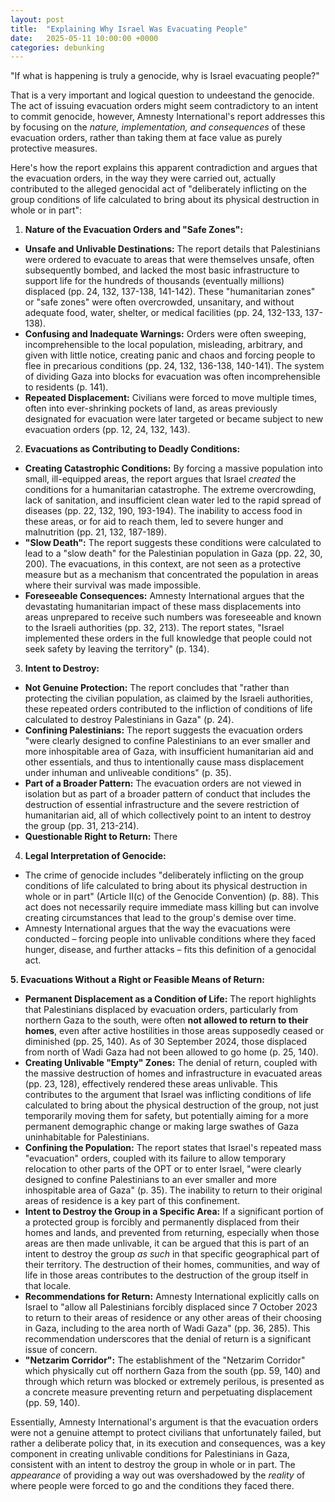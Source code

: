 ```yaml
---
layout: post
title:  "Explaining Why Israel Was Evacuating People"
date:   2025-05-11 10:00:00 +0000
categories: debunking
---
```


"If what is happening is truly a genocide, why is Israel evacuating people?"

That is a very important and logical question to undeestand the genocide. The act of issuing evacuation orders might seem contradictory to an intent to commit genocide, however, Amnesty International's report addresses this by focusing on the *nature, implementation, and consequences* of these evacuation orders, rather than taking them at face value as purely protective measures.

Here's how the report explains this apparent contradiction and argues that the evacuation orders, in the way they were carried out, actually contributed to the alleged genocidal act of "deliberately inflicting on the group conditions of life calculated to bring about its physical destruction in whole or in part":

1.  **Nature of the Evacuation Orders and "Safe Zones":**
*   **Unsafe and Unlivable Destinations:** The report details that Palestinians were ordered to evacuate to areas that were themselves unsafe, often subsequently bombed, and lacked the most basic infrastructure to support life for the hundreds of thousands (eventually millions) displaced (pp. 24, 132, 137-138, 141-142). These "humanitarian zones" or "safe zones" were often overcrowded, unsanitary, and without adequate food, water, shelter, or medical facilities (pp. 24, 132-133, 137-138).
*   **Confusing and Inadequate Warnings:** Orders were often sweeping, incomprehensible to the local population, misleading, arbitrary, and given with little notice, creating panic and chaos and forcing people to flee in precarious conditions (pp. 24, 132, 136-138, 140-141). The system of dividing Gaza into blocks for evacuation was often incomprehensible to residents (p. 141).
*   **Repeated Displacement:** Civilians were forced to move multiple times, often into ever-shrinking pockets of land, as areas previously designated for evacuation were later targeted or became subject to new evacuation orders (pp. 12, 24, 132, 143).

2.  **Evacuations as Contributing to Deadly Conditions:**
*   **Creating Catastrophic Conditions:** By forcing a massive population into small, ill-equipped areas, the report argues that Israel *created* the conditions for a humanitarian catastrophe. The extreme overcrowding, lack of sanitation, and insufficient clean water led to the rapid spread of diseases (pp. 22, 132, 190, 193-194). The inability to access food in these areas, or for aid to reach them, led to severe hunger and malnutrition (pp. 21, 132, 187-189).
*   **"Slow Death":** The report suggests these conditions were calculated to lead to a "slow death" for the Palestinian population in Gaza (pp. 22, 30, 200). The evacuations, in this context, are not seen as a protective measure but as a mechanism that concentrated the population in areas where their survival was made impossible.
*   **Foreseeable Consequences:** Amnesty International argues that the devastating humanitarian impact of these mass displacements into areas unprepared to receive such numbers was foreseeable and known to the Israeli authorities (pp. 32, 213). The report states, "Israel implemented these orders in the full knowledge that people could not seek safety by leaving the territory" (p. 134).

3.  **Intent to Destroy:**
*   **Not Genuine Protection:** The report concludes that "rather than protecting the civilian population, as claimed by the Israeli authorities, these repeated orders contributed to the infliction of conditions of life calculated to destroy Palestinians in Gaza" (p. 24).
*   **Confining Palestinians:** The report suggests the evacuation orders "were clearly designed to confine Palestinians to an ever smaller and more inhospitable area of Gaza, with insufficient humanitarian aid and other essentials, and thus to intentionally cause mass displacement under inhuman and unliveable conditions" (p. 35).
*   **Part of a Broader Pattern:** The evacuation orders are not viewed in isolation but as part of a broader pattern of conduct that includes the destruction of essential infrastructure and the severe restriction of humanitarian aid, all of which collectively point to an intent to destroy the group (pp. 31, 213-214).
*   **Questionable Right to Return:** There

4.  **Legal Interpretation of Genocide:**
*   The crime of genocide includes "deliberately inflicting on the group conditions of life calculated to bring about its physical destruction in whole or in part" (Article II(c) of the Genocide Convention) (p. 88). This act does not necessarily require immediate mass killing but can involve creating circumstances that lead to the group's demise over time.
*   Amnesty International argues that the way the evacuations were conducted – forcing people into unlivable conditions where they faced hunger, disease, and further attacks – fits this definition of a genocidal act.

**5. Evacuations Without a Right or Feasible Means of Return:**

*   **Permanent Displacement as a Condition of Life:** The report highlights that Palestinians displaced by evacuation orders, particularly from northern Gaza to the south, were often **not allowed to return to their homes**, even after active hostilities in those areas supposedly ceased or diminished (pp. 25, 140). As of 30 September 2024, those displaced from north of Wadi Gaza had not been allowed to go home (p. 25, 140).
*   **Creating Unlivable "Empty" Zones:** The denial of return, coupled with the massive destruction of homes and infrastructure in evacuated areas (pp. 23, 128), effectively rendered these areas unlivable. This contributes to the argument that Israel was inflicting conditions of life calculated to bring about the physical destruction of the group, not just temporarily moving them for safety, but potentially aiming for a more permanent demographic change or making large swathes of Gaza uninhabitable for Palestinians.
*   **Confining the Population:** The report states that Israel's repeated mass "evacuation" orders, coupled with its failure to allow temporary relocation to other parts of the OPT or to enter Israel, "were clearly designed to confine Palestinians to an ever smaller and more inhospitable area of Gaza" (p. 35). The inability to return to their original areas of residence is a key part of this confinement.
*   **Intent to Destroy the Group in a Specific Area:** If a significant portion of a protected group is forcibly and permanently displaced from their homes and lands, and prevented from returning, especially when those areas are then made unlivable, it can be argued that this is part of an intent to destroy the group *as such* in that specific geographical part of their territory. The destruction of their homes, communities, and way of life in those areas contributes to the destruction of the group itself in that locale.
*   **Recommendations for Return:** Amnesty International explicitly calls on Israel to "allow all Palestinians forcibly displaced since 7 October 2023 to return to their areas of residence or any other areas of their choosing in Gaza, including to the area north of Wadi Gaza" (pp. 36, 285). This recommendation underscores that the denial of return is a significant issue of concern.
*   **"Netzarim Corridor":** The establishment of the "Netzarim Corridor" which physically cut off northern Gaza from the south (pp. 59, 140) and through which return was blocked or extremely perilous, is presented as a concrete measure preventing return and perpetuating displacement (pp. 59, 140).





Essentially, Amnesty International's argument is that the evacuation orders were not a genuine attempt to protect civilians that unfortunately failed, but rather a deliberate policy that, in its execution and consequences, was a key component in creating unlivable conditions for Palestinians in Gaza, consistent with an intent to destroy the group in whole or in part. The *appearance* of providing a way out was overshadowed by the *reality* of where people were forced to go and the conditions they faced there.
